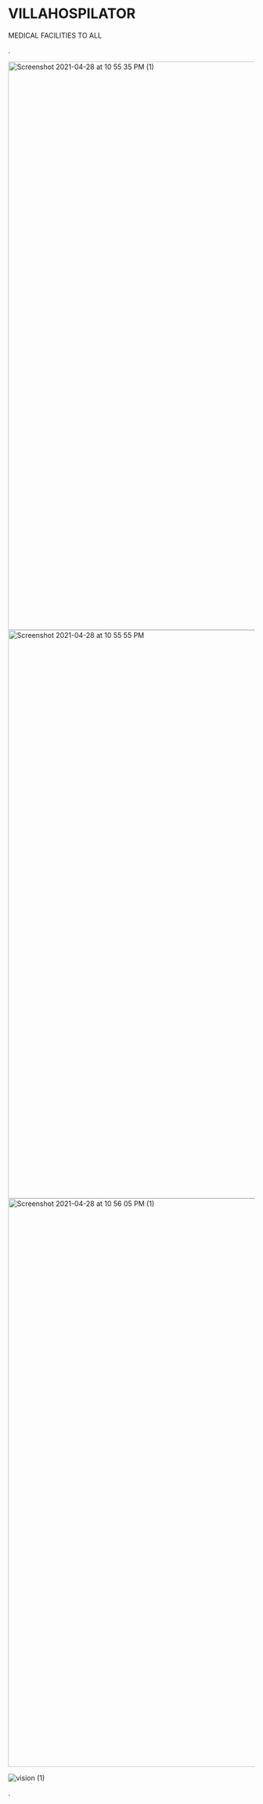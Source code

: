 # VILLAHOSPILATOR
MEDICAL FACILITIES TO ALL


.

<img width="1159" alt="Screenshot 2021-04-28 at 10 55 35 PM (1)" src="https://user-images.githubusercontent.com/59000346/133877867-29e93596-e9c9-4635-bcec-be950cd84f75.png">
<img width="1159" alt="Screenshot 2021-04-28 at 10 55 55 PM" src="https://user-images.githubusercontent.com/59000346/133877884-3ce1018f-6486-4055-9141-c1b9d1e1b0e9.png">
<img width="1159" alt="Screenshot 2021-04-28 at 10 56 05 PM (1)" src="https://user-images.githubusercontent.com/59000346/133877929-0aa7a0f3-6476-43c0-9a42-a7a43f6d61e2.png">

![vision (1)](https://user-images.githubusercontent.com/59000346/133878002-2cefa17f-e066-49e6-b4cf-41937bb4afd8.PNG)

.
